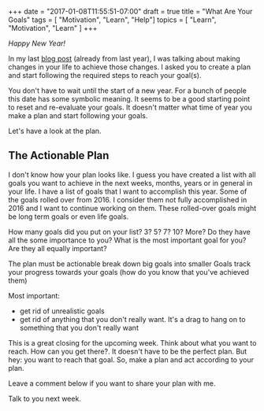 +++
date = "2017-01-08T11:55:51-07:00"
draft = true
title = "What Are Your Goals"
tags  = [ "Motivation", "Learn", "Help"]
topics = [ "Learn", "Motivation", "Learn" ]
+++

*Happy New Year!*

In my last [blog post](https://ingo-richter.io/post/get-up-and-start-walking) (already from last year), I was talking about making changes in your life to achieve those changes. I asked you to create a plan and start following the required steps to reach your goal(s).

You don't have to wait until the start of a new year. For a bunch of people this date has some symbolic meaning. It seems to be a good starting point to reset and re-evaluate your goals. It doesn't matter what time of year you make a plan and start following your goals.

Let's have a look at the plan.

## The Actionable Plan

I don't know how your plan looks like. I guess you have created a list with all goals you want to achieve in the next weeks, months, years or in general in your life.
I have a list of goals that I want to accomplish this year. Some of the goals rolled over from 2016. I consider them not fully accomplished in 2016 and I want to continue working on them. These rolled-over goals might be long term goals or even life goals.

How many goals did you put on your list? 3? 5? 7? 10? More? Do they have all the some importance to you? What is the most important goal for you? Are they all equally important?

The plan must be actionable
break down big goals into smaller Goals
track your progress towards your goals (how do you know that you've achieved them)

Most important:

- get rid of unrealistic goals
- get rid of anything that you don't really want. It's a drag to hang on to something that you don't really want

This is a great closing for the upcoming week. Think about what you want to reach. How can you get there?. It doesn't have to be the perfect plan. But hey: you want to reach that goal.
So, make a plan and act according to your plan.

Leave a comment below if you want to share your plan with me.

Talk to you next week.
